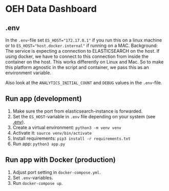 # OEH Data Dashboard

## .env

In the `.env`-file set `ES_HOST="172.17.0.1"` if you run this on a linux machine or to `ES_HOST="host.docker.internal"` if running on a MAC.
Background: The service is expecting a connection to ELASTICSEARCH on the host.
If using docker, we have to connect to this connection from inside the container on the host.
This works differently on Linux and Mac.
So to make this platform agnostic in the script and container, we pass this as an environment variable.

Also look at the `ANALYTICS_INITIAL_COUNT` and `DEBUG` values in the `.env`-file.

## Run app (development)

1. Make sure the port from elasticsearch-instance is forwarded.
1. Set the `ES_HOST`-variable in `.env` file depending on your system (see [.env](#.env)).
1. Create a virtual environment: `python3 -m venv venv`
1. Activate it: `source venv/bin/activate`
1. Install requirements: `pip3 install -r requirements.txt`
1. Run app: `python3 app.py`


## Run app with Docker (production)

1. Adjust port setting in `docker-compose.yml`.
1. Set `.env`-variables.
1. Run `docker-compose up`.
